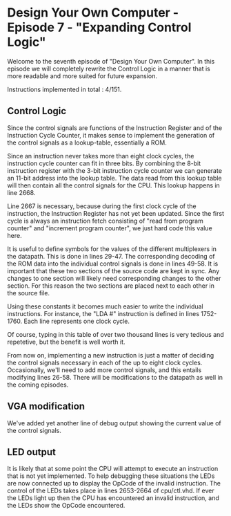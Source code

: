 # Design Your Own Computer - Episode 7 - "Expanding Control Logic"

Welcome to the seventh episode of "Design Your Own Computer". In this episode
we will completely rewrite the Control Logic in a manner that is more readable
and more suited for future expansion.

Instructions implemented in total : 4/151.

## Control Logic
Since the control signals are functions of the Instruction Register and of the
Instruction Cycle Counter, it makes sense to implement the generation of the
control signals as a lookup-table, essentially a ROM.

Since an instruction never takes more than eight clock cycles, the instruction
cycle counter can fit in three bits. By combining the 8-bit instruction
register with the 3-bit instruction cycle counter we can generate an 11-bit
address into the lookup table. The data read from this lookup table will then
contain all the control signals for the CPU.  This lookup happens in line 2668.

Line 2667 is necessary, because during the first clock cycle of the
instruction, the Instruction Register has not yet been updated.  Since the
first cycle is always an instruction fetch consisting of "read from program
counter" and "increment program counter", we just hard code this value here.

It is useful to define symbols for the values of the different multiplexers in
the datapath. This is done in lines 29-47. The corresponding decoding of the
ROM data into the individual control signals is done in lines 49-58. It is
important that these two sections of the source code are kept in sync. Any
changes to one section will likely need corresponding changes to the other
section. For this reason the two sections are placed next to each other in the
source file.

Using these constants it becomes much easier to write the individual
instructions.  For instance, the "LDA #" instruction is defined in lines
1752-1760. Each line represents one clock cycle.

Of course, typing in this table of over two thousand lines is very tedious
and repetetive, but the benefit is well worth it.

From now on, implementing a new instruction is just a matter of deciding the
control signals necessary in each of the up to eight clock cycles.
Occasionally, we'll need to add more control signals, and this entails
modifying lines 26-58. There will be modifications to the datapath as well
in the coming episodes.

## VGA modification
We've added yet another line of debug output showing the current value of the 
control signals.

## LED output
It is likely that at some point the CPU will attempt to execute an instruction
that is not yet implemented. To help debugging these situations the LEDs are
now connected up to display the OpCode of the invalid instruction.
The control of the LEDs takes place in lines 2653-2664 of cpu/ctl.vhd.
If ever the LEDs light up then the CPU has encountered an invalid instruction, and
the LEDs show the OpCode encountered.

